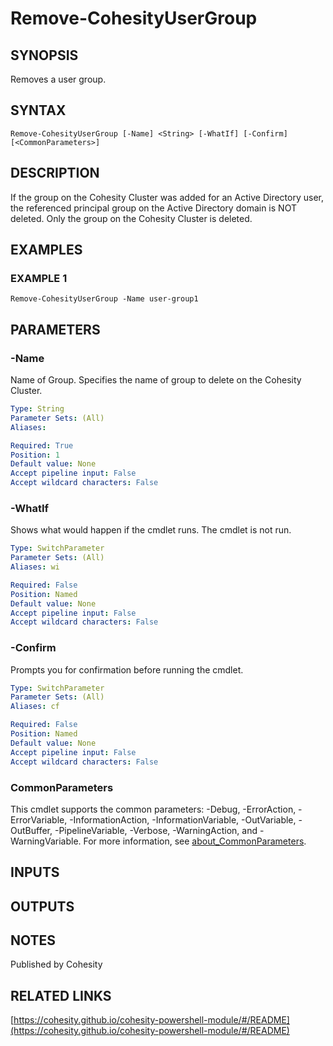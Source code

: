 # Remove-CohesityUserGroup

## SYNOPSIS
Removes a user group.

## SYNTAX

```
Remove-CohesityUserGroup [-Name] <String> [-WhatIf] [-Confirm] [<CommonParameters>]
```

## DESCRIPTION
If the group on the Cohesity Cluster was added for an Active Directory user,
the referenced principal group on the Active Directory domain is NOT deleted.
Only the group on the Cohesity Cluster is deleted.

## EXAMPLES

### EXAMPLE 1
```
Remove-CohesityUserGroup -Name user-group1
```

## PARAMETERS

### -Name
Name of Group.
Specifies the name of group to delete on the Cohesity Cluster.

```yaml
Type: String
Parameter Sets: (All)
Aliases:

Required: True
Position: 1
Default value: None
Accept pipeline input: False
Accept wildcard characters: False
```

### -WhatIf
Shows what would happen if the cmdlet runs.
The cmdlet is not run.

```yaml
Type: SwitchParameter
Parameter Sets: (All)
Aliases: wi

Required: False
Position: Named
Default value: None
Accept pipeline input: False
Accept wildcard characters: False
```

### -Confirm
Prompts you for confirmation before running the cmdlet.

```yaml
Type: SwitchParameter
Parameter Sets: (All)
Aliases: cf

Required: False
Position: Named
Default value: None
Accept pipeline input: False
Accept wildcard characters: False
```

### CommonParameters
This cmdlet supports the common parameters: -Debug, -ErrorAction, -ErrorVariable, -InformationAction, -InformationVariable, -OutVariable, -OutBuffer, -PipelineVariable, -Verbose, -WarningAction, and -WarningVariable. For more information, see [about_CommonParameters](http://go.microsoft.com/fwlink/?LinkID=113216).

## INPUTS

## OUTPUTS

## NOTES
Published by Cohesity

## RELATED LINKS

[https://cohesity.github.io/cohesity-powershell-module/#/README](https://cohesity.github.io/cohesity-powershell-module/#/README)

